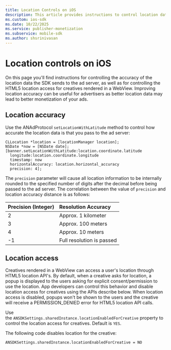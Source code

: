 ```yaml
---
title: Location Controls on iOS
description: This article provides instructions to control location data accuracy and HTML5 location access for advertisers to improve monetization of ads.
ms.custom: ios-sdk
ms.date: 10/22/2025
ms.service: publisher-monetization
ms.subservice: mobile-sdk
ms.author: shsrinivasan
---
```


# Location controls on iOS

On this page you'll find instructions for controlling the accuracy of the location data the SDK sends to the ad server, as well as for controlling the HTML5 location access for creatives rendered in a WebView. Improving location accuracy can be useful for advertisers as better location data may lead to better monetization of your ads.

## Location accuracy

Use the ANAdProtocol `setLocationWithLatitude` method to control how accurate the location data is that you pass to the ad server:

```
CLLocation *location = [locationManager location];
NSDate *now = [NSDate date];
[banner.setLocationWithLatitude:location.coordinate.latitude
  longitude:location.coordinate.longitude
  timestamp: now
  horizontalAccuracy: location.horizontal_accuracy
  precision: 4];
```

The `precision` parameter will cause all location information to be internally rounded to the specified number of digits after the decimal before being passed to the ad server. The correlation between the value of `precision` and location accuracy distance is as follows:

| Precision (Integer) | Resolution Accuracy |
|:---|:---|
| 2 | Approx. 1 kilometer |
| 3 | Approx. 100 meters |
| 4 | Approx. 10 meters |
| -1 | Full resolution is passed |

## Location access

Creatives rendered in a WebView can access a user's location through HTML5 location API's. By default, when a creative asks for location, a popup is displayed to the users asking for explicit consent/permission to use the location. App developers can control this behavior and disable location access for creatives using the APIs describe below. When location access is disabled, popups won't be shown to the users and the creative will receive a PERMISSION_DENIED error for HTML5 location API calls.

Use the `ANSDKSettings.sharedInstance.locationEnabledForCreative` property to control the location access for creatives. Default is `YES`.

The following code disables location for the creative:

```
ANSDKSettings.sharedInstance.locationEnabledForCreative = NO
```
